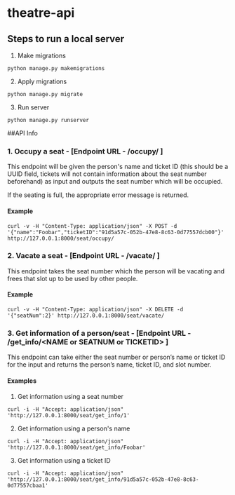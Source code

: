 # theatre-api
## Steps to run a local server
1. Make migrations
```shell
python manage.py makemigrations
```
2. Apply migrations
```shell
python manage.py migrate
```
3. Run server
```shell
python manage.py runserver
```

##API Info
### 1. Occupy a seat - [Endpoint URL - /occupy/ ]
This endpoint will be given the person's name and ticket ID (this should be a UUID field, tickets will not contain information about the seat number beforehand) as input and outputs the seat number which will be occupied.

If the seating is full, the appropriate error message is returned.

#### Example
```shell
curl -v -H "Content-Type: application/json" -X POST -d '{"name":"Foobar","ticketID":"91d5a57c-052b-47e8-8c63-0d77557dcb00"}' http://127.0.0.1:8000/seat/occupy/
```

### 2. Vacate a seat - [Endpoint URL - /vacate/ ]
This endpoint takes the seat number which the person will be vacating and frees that slot up to be used by other people.

#### Example
```shell
curl -v -H "Content-Type: application/json" -X DELETE -d '{"seatNum":2}' http://127.0.0.1:8000/seat/vacate/
```
### 3. Get information of a person/seat - [Endpoint URL - /get_info/\<NAME or SEATNUM or TICKETID\> ]
This endpoint can take either the seat number or person’s name or ticket ID for the input and returns the person’s name, ticket ID, and slot number.

#### Examples
1. Get information using a seat number
```shell
curl -i -H "Accept: application/json" 'http://127.0.0.1:8000/seat/get_info/1'
```

2. Get information using a person's name
```shell
curl -i -H "Accept: application/json" 'http://127.0.0.1:8000/seat/get_info/Foobar'
```

3. Get information using a ticket ID
```shell
curl -i -H "Accept: application/json" 'http://127.0.0.1:8000/seat/get_info/91d5a57c-052b-47e8-8c63-0d77557cbaa1'
```
